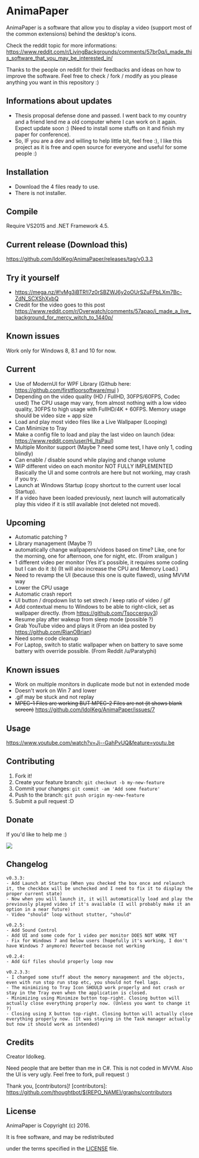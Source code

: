 # AnimaPaper

AnimaPaper is a software that allow you to display a video (support most of the common extensions) behind the desktop's icons.

Check the reddit topic for more informations:
https://www.reddit.com/r/LivingBackgrounds/comments/57br0q/i_made_this_software_that_you_may_be_interested_in/

Thanks to the people on reddit for their feedbacks and ideas on how to improve the software. Feel free to check / fork / modify as you please anything you want in this repository :)
## Informations about updates

- Thesis proposal defense done and passed. I went back to my country and a friend lend me a old computer where I can work on it again. Expect update soon :) (Need to install some stuffs on it and finish my paper for conference).
- So, IF you are a dev and willing to help little bit, feel free :), I like this project as it is free and open source for everyone and useful for some people :)

## Installation

- Download the 4 files ready to use.
- There is not installer.

## Compile

Require VS2015 and .NET Framework 4.5.

 
## Current release (Download this)

https://github.com/IdolKeg/AnimaPaper/releases/tag/v0.3.3

## Try it yourself

- https://mega.nz/#!vMg3iBTR!l7z0rSBZWJ6y2oOUrSZuFPbLXm7Bc-ZdN_SCXShXxbQ
- Credit for the video goes to this post https://www.reddit.com/r/Overwatch/comments/57apao/i_made_a_live_background_for_mercy_witch_to_1440p/

## Known issues

Work only for Windows 8, 8.1 and 10 for now.


## Current

- Use of ModernUI for WPF Library (Github here: https://github.com/firstfloorsoftware/mui )
- Depending on the video quality (HD / FullHD, 30FPS/60FPS, Codec used) The CPU usage may vary, from almost nothing with a low video quality, 30FPS to high usage with FullHD/4K + 60FPS. Memory usage should be video size + app size
- Load and play most video files like a Live Wallpaper (Looping)
- Can Minimize to Tray
- Make a config file to load and play the last video on launch (idea: https://www.reddit.com/user/Hi_ItsPaul)
- Multiple Monitor support (Maybe ? need some test, I have only 1, coding blindly)
- Can enable / disable sound while playing and change volume
- WiP different video on each monitor NOT FULLY IMPLEMENTED Basically the UI and some controls are here but not working, may crash if you try.
- Launch at Windows Startup (copy shortcut to the current user local Startup). 
- If a video have been loaded previously, next launch will automatically play this video if it is still available (not deleted not moved).

## Upcoming

- Automatic patching ?
- Library management (Maybe ?)
- automatically change wallpapers/videos based on time? Like, one for the morning, one for afternoon, one for night, etc. (From xrailgun )
- 1 different video per monitor (Yes it's possible, it requires some coding but I can do it :b) (It will also increase the CPU and Memory Load.)
- Need to revamp the UI (because this one is quite flawed), using MVVM way
- Lower the CPU usage
- Automatic crash report
- UI button / dropdown list to set strech / keep ratio of video / gif
- Add contextual menu to Windows to be able to right-click, set as wallpaper directly. (from https://github.com/Tsoccerguy3)
- Resume play after wakeup from sleep mode (possible ?)
- Grab YouTube video and plays it (From an idea posted by https://github.com/RianOBrian)
- Need some code cleanup
- For Laptop, switch to static wallpaper when on battery to save some battery with override possible. (From Reddit /u/Paratyphi)

## Known issues

- Work on multiple monitors in duplicate mode but not in extended mode
- Doesn't work on Win 7 and lower
- .gif may be stuck and not replay
- ~~MPEG-1 Files are working BUT MPEG-2 Files are not (it shows blank screen)~~ https://github.com/IdolKeg/AnimaPaper/issues/7

## Usage

https://www.youtube.com/watch?v=Jj--GahPvUQ&feature=youtu.be

## Contributing

1. Fork it!
2. Create your feature branch: `git checkout -b my-new-feature`
3. Commit your changes: `git commit -am 'Add some feature'`
4. Push to the branch: `git push origin my-new-feature`
5. Submit a pull request :D


## Donate

If you'd like to help me :)

[![](https://www.paypalobjects.com/en_US/i/btn/btn_donateCC_LG.gif)](https://www.paypal.com/cgi-bin/webscr?cmd=_s-xclick&hosted_button_id=Z8VVJ5X6FRVP6)

## Changelog

	v0.3.3: 
	- Add Launch at Startup (When you checked the box once and relaunch it, the checkbox will be unchecked and I need to fix it to display the proper current state)
	- Now when you will launch it, it will automatically load and play the previously played video if it's available (I will probably make it an option in a near future)
	- Video "should" loop without stutter, "should"	
	
	v0.2.5: 
	- Add Sound Control
	- Add UI and some code for 1 video per monitor DOES NOT WORK YET
	- Fix for Windows 7 and below users (hopefully it's working, I don't have Windows 7 anymore) Reverted because not working
	
	v0.2.4: 
	- Add Gif files should properly loop now
	
	v0.2.3.3:
	- I changed some stuff about the memory management and the objects, even with run stop run stop etc, you should not feel lags.
	- The minimizing to Tray Icon SHOULD work properly and not crash or stay in the Tray even when the application is closed.
	- Minimizing using Minimize button top-right. Closing button will actually close everything properly now. (Unless you want to change it ?)
	- Closing using X button top-right. Closing button will actually close everything properly now. (It was staying in the Task manager actually but now it should work as intended) 
	
## Credits

Creator Idolkeg.

Need people that are better than me in C#. This is not coded in MVVM. Also the UI is very ugly. Feel free to fork, pull request :)

Thank you, [contributors]!
[contributors]: https://github.com/thoughtbot/$(REPO_NAME)/graphs/contributors

## License

AnimaPaper is Copyright (c) 2016.

It is free software, and may be redistributed

under the terms specified in the [LICENSE] file.

[LICENSE]: /LICENSE
